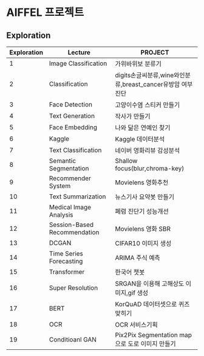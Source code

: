 # AIFFEL 프로젝트

## Exploration
|Exploration|Lecture   |PROJECT   |
|---|---|---|
| 1  |Image Classification|가위바위보 분류기|
|  2 |Classification|digits손글씨분류,wine와인분류,breast_cancer유방암 여부진단|
|  3 |Face Detection|고양이수염 스티커 만들기|
|  4 |Text Generation|작사가 만들기|
|  5 |Face Embedding|나와 닮은 연예인 찾기|
|  6 |Kaggle|Kaggle 데이터분석|
|  7 |Text Classification|네이버 영화리뷰 감성분석|
|  8 |Semantic Segmentation|Shallow focus(blur,chroma-key)|
|  9 |Recommender System|Movielens 영화추천|
|  10 |Text Summarization|뉴스기사 요약봇 만들기|
|  11 |Medical Image Analysis|폐렴 진단기 성능개선|
|  12 |Session-Based Recommendation|Movielens 영화 SBR|
|  13 |DCGAN|CIFAR10 이미지 생성|
|   14|Time Series Forecasting|ARIMA 주식 예측|
|   15|Transformer|한국어 챗봇|
|   16|Super Resolution|SRGAN을 이용해 고해상도 이미지,gif 생성|
|   17|BERT|KorQuAD 데이터셋으로 퀴즈 맞히기|
|   18|OCR|OCR 서비스기획|
|   19|Conditioanl GAN|Pix2Pix Segmentation map으로 도로 이미지 만들기|
